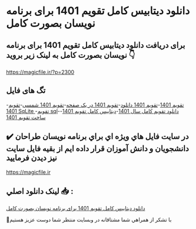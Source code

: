# دانلود دیتابیس کامل تقویم 1401 برای برنامه نویسان بصورت کامل

## برای دریافت دانلود دیتابیس کامل تقویم 1401 برای برنامه نویسان بصورت کامل به لینک زیر بروید 👇

https://magicfile.ir/?p=2300

## تگ های فایل

-[تقویم 1401](https://magicfile.ir/product/%d8%af%d9%8a%d8%aa%d8%a7%d8%a8%d9%8a%d8%b3-%da%a9%d8%a7%d9%85%d9%84-%d8%aa%d9%82%d9%88%db%8c%d9%85-1401-%d8%a8%d8%b1%d8%a7%db%8c-%d8%a8%d8%b1%d9%86%d8%a7%d9%85%d9%87-%d9%86%d9%88%db%8c%d8%b3%d8%a7%d9%86/)-[تقویم 1401 دانلود](https://magicfile.ir/product/%d8%af%d9%8a%d8%aa%d8%a7%d8%a8%d9%8a%d8%b3-%da%a9%d8%a7%d9%85%d9%84-%d8%aa%d9%82%d9%88%db%8c%d9%85-1401-%d8%a8%d8%b1%d8%a7%db%8c-%d8%a8%d8%b1%d9%86%d8%a7%d9%85%d9%87-%d9%86%d9%88%db%8c%d8%b3%d8%a7%d9%86/)-[تقویم 1401 در یک صفحه](https://magicfile.ir/product/%d8%af%d9%8a%d8%aa%d8%a7%d8%a8%d9%8a%d8%b3-%da%a9%d8%a7%d9%85%d9%84-%d8%aa%d9%82%d9%88%db%8c%d9%85-1401-%d8%a8%d8%b1%d8%a7%db%8c-%d8%a8%d8%b1%d9%86%d8%a7%d9%85%d9%87-%d9%86%d9%88%db%8c%d8%b3%d8%a7%d9%86/)-[تقویم 1401 شمسی](https://magicfile.ir/product/%d8%af%d9%8a%d8%aa%d8%a7%d8%a8%d9%8a%d8%b3-%da%a9%d8%a7%d9%85%d9%84-%d8%aa%d9%82%d9%88%db%8c%d9%85-1401-%d8%a8%d8%b1%d8%a7%db%8c-%d8%a8%d8%b1%d9%86%d8%a7%d9%85%d9%87-%d9%86%d9%88%db%8c%d8%b3%d8%a7%d9%86/)-[تقویم 1401 SqLite ](https://magicfile.ir/product/%d8%af%d9%8a%d8%aa%d8%a7%d8%a8%d9%8a%d8%b3-%da%a9%d8%a7%d9%85%d9%84-%d8%aa%d9%82%d9%88%db%8c%d9%85-1401-%d8%a8%d8%b1%d8%a7%db%8c-%d8%a8%d8%b1%d9%86%d8%a7%d9%85%d9%87-%d9%86%d9%88%db%8c%d8%b3%d8%a7%d9%86/)-[تقویم sql](https://magicfile.ir/product/%d8%af%d9%8a%d8%aa%d8%a7%d8%a8%d9%8a%d8%b3-%da%a9%d8%a7%d9%85%d9%84-%d8%aa%d9%82%d9%88%db%8c%d9%85-1401-%d8%a8%d8%b1%d8%a7%db%8c-%d8%a8%d8%b1%d9%86%d8%a7%d9%85%d9%87-%d9%86%d9%88%db%8c%d8%b3%d8%a7%d9%86/)-[دانلود تقویم کامل سال 1401](https://magicfile.ir/product/%d8%af%d9%8a%d8%aa%d8%a7%d8%a8%d9%8a%d8%b3-%da%a9%d8%a7%d9%85%d9%84-%d8%aa%d9%82%d9%88%db%8c%d9%85-1401-%d8%a8%d8%b1%d8%a7%db%8c-%d8%a8%d8%b1%d9%86%d8%a7%d9%85%d9%87-%d9%86%d9%88%db%8c%d8%b3%d8%a7%d9%86/)-[ديتابيس کامل تقویم 1401](https://magicfile.ir/product/%d8%af%d9%8a%d8%aa%d8%a7%d8%a8%d9%8a%d8%b3-%da%a9%d8%a7%d9%85%d9%84-%d8%aa%d9%82%d9%88%db%8c%d9%85-1401-%d8%a8%d8%b1%d8%a7%db%8c-%d8%a8%d8%b1%d9%86%d8%a7%d9%85%d9%87-%d9%86%d9%88%db%8c%d8%b3%d8%a7%d9%86/)-[ساخت تقویم 1401](https://magicfile.ir/product/%d8%af%d9%8a%d8%aa%d8%a7%d8%a8%d9%8a%d8%b3-%da%a9%d8%a7%d9%85%d9%84-%d8%aa%d9%82%d9%88%db%8c%d9%85-1401-%d8%a8%d8%b1%d8%a7%db%8c-%d8%a8%d8%b1%d9%86%d8%a7%d9%85%d9%87-%d9%86%d9%88%db%8c%d8%b3%d8%a7%d9%86/)

## ✔️ در سايت فايل هاي ويژه اي براي برنامه نويسان طراحان دانشجويان و دانش آموزان قرار داده ايم از بقيه فايل سايت نيز ديدن فرماييد

https://magicfile.ir


## لينک دانلود اصلي 📥 :

[دانلود دیتابیس کامل تقویم 1401 برای برنامه نویسان بصورت کامل](https://magicfile.ir/product/%d8%af%d9%8a%d8%aa%d8%a7%d8%a8%d9%8a%d8%b3-%da%a9%d8%a7%d9%85%d9%84-%d8%aa%d9%82%d9%88%db%8c%d9%85-1401-%d8%a8%d8%b1%d8%a7%db%8c-%d8%a8%d8%b1%d9%86%d8%a7%d9%85%d9%87-%d9%86%d9%88%db%8c%d8%b3%d8%a7%d9%86/) 


🙏با تشکر از همراهي شما مشتاقانه در وبسایت منتظر شما دوست عزیز هستیم

